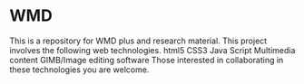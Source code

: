 # WMD
This is a repository for WMD plus and research material.
This project involves the following web technologies.
html5
CSS3
Java Script
Multimedia content
GIMB/Image editing software
Those interested in collaborating in these technologies you are welcome.
